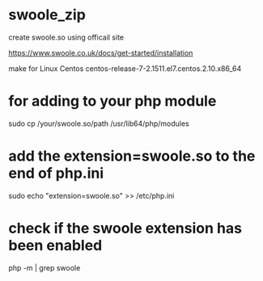 # swoole_zip
create swoole.so using officail site

https://www.swoole.co.uk/docs/get-started/installation

make for Linux Centos centos-release-7-2.1511.el7.centos.2.10.x86_64

# for adding to your php module
sudo cp /your/swoole.so/path /usr/lib64/php/modules

# add the extension=swoole.so to the end of php.ini
sudo echo "extension=swoole.so" >>  /etc/php.ini  
# check if the swoole extension has been enabled
php -m | grep swoole                       
